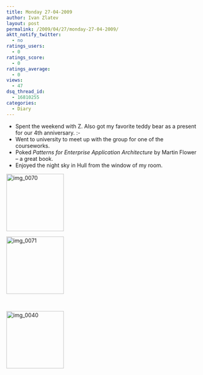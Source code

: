 ```yaml
---
title: Monday 27-04-2009
author: Ivan Zlatev
layout: post
permalink: /2009/04/27/monday-27-04-2009/
aktt_notify_twitter:
  - no
ratings_users:
  - 0
ratings_score:
  - 0
ratings_average:
  - 0
views:
  - 47
dsq_thread_id:
  - 16810255
categories:
  - Diary
---
```

  * Spent the weekend with Z. Also got my favorite teddy bear as a present for our 4th anniversary. <img src="{{ site.url }}/wp-includes/images/smilies/simple-smile.png" alt=":-)" class="wp-smiley" style="height: 1em; max-height: 1em;" />
  * Went to university to meet up with the group for one of the courseworks.
  * Poked *Patterns for Enterprise Application Architecture* by Martin Flower &#8211; a great book.
  * Enjoyed the night sky in Hull from the window of my room.

<div id='gallery-4' class='gallery galleryid-485 gallery-columns-2 gallery-size-thumbnail'>
  <dl class='gallery-item'>
    <dt class='gallery-icon landscape'>
      <a href='{{ site.url }}/wp-content/uploads/2009/04/img_0070.jpg'><img width="150" height="150" src="{{ site.url }}/wp-content/uploads/2009/04/img_0070-150x150.jpg" class="attachment-thumbnail" alt="img_0070" /></a>
    </dt>
  </dl>
  
  <dl class='gallery-item'>
    <dt class='gallery-icon portrait'>
      <a href='{{ site.url }}/wp-content/uploads/2009/04/img_0071.jpg'><img width="150" height="150" src="{{ site.url }}/wp-content/uploads/2009/04/img_0071-150x150.jpg" class="attachment-thumbnail" alt="img_0071" /></a>
    </dt>
  </dl>
  
  <br style="clear: both" />
  
  <dl class='gallery-item'>
    <dt class='gallery-icon portrait'>
      <a href='{{ site.url }}/wp-content/uploads/2009/04/img_0040.jpg'><img width="150" height="150" src="{{ site.url }}/wp-content/uploads/2009/04/img_0040-150x150.jpg" class="attachment-thumbnail" alt="img_0040" /></a>
    </dt>
  </dl>
  
  <br style='clear: both' />
</div>